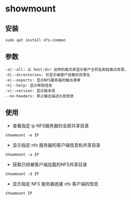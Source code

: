 # showmount 

## 安装
```shell
sudo apt install nfs-common
```

## 参数
```
-a|--all: 以 host:dir 这样的格式来显示客户主机名和挂载点目录。 
-d|--directories: 仅显示被客户挂载的目录名 
-e|--exports: 显示NFS服务器的输出清单 
-h|--help: 显示帮助信息 
-v|--version: 显示版本信 
--no-headers: 禁止输出描述头部信息 
```

## 使用
- 查看指定 ip NFS服务器的全部共享目录
```shell
showmount -e IP
```

- 显示指定 nfs 服务器的客户端信息和共享目录
```shell
showmount -a IP
```

- 获取已经被客户端加载的NFS共享目录
```shell
showmount -d IP
```

- 显示指定 NFS 服务器连接 nfs 客户端的信息
```shell
showmount IP
```
